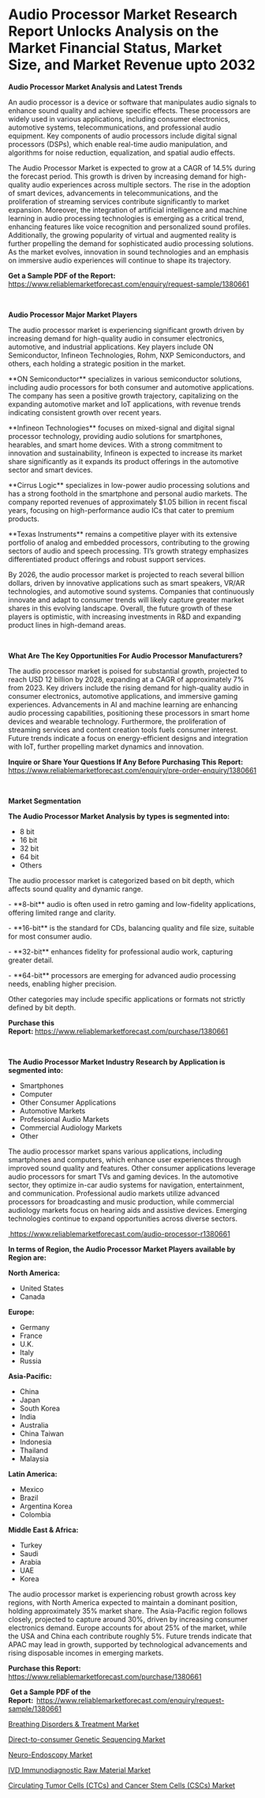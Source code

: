 <p><h1>Audio Processor Market Research Report Unlocks Analysis on the Market Financial Status, Market Size, and Market Revenue upto 2032</h1></p><p><strong>Audio Processor Market Analysis and Latest Trends</strong></p>
<p><p>An audio processor is a device or software that manipulates audio signals to enhance sound quality and achieve specific effects. These processors are widely used in various applications, including consumer electronics, automotive systems, telecommunications, and professional audio equipment. Key components of audio processors include digital signal processors (DSPs), which enable real-time audio manipulation, and algorithms for noise reduction, equalization, and spatial audio effects.</p><p>The Audio Processor Market is expected to grow at a CAGR of 14.5% during the forecast period. This growth is driven by increasing demand for high-quality audio experiences across multiple sectors. The rise in the adoption of smart devices, advancements in telecommunications, and the proliferation of streaming services contribute significantly to market expansion. Moreover, the integration of artificial intelligence and machine learning in audio processing technologies is emerging as a critical trend, enhancing features like voice recognition and personalized sound profiles. Additionally, the growing popularity of virtual and augmented reality is further propelling the demand for sophisticated audio processing solutions. As the market evolves, innovation in sound technologies and an emphasis on immersive audio experiences will continue to shape its trajectory.</p></p>
<p><strong>Get a Sample PDF of the Report:&nbsp;</strong> <a href="https://www.reliablemarketforecast.com/enquiry/request-sample/1380661?utm_campaign=3572&utm_medium=2&utm_source=Github&utm_content=ia&utm_term=06042025&utm_id=audio-processor">https://www.reliablemarketforecast.com/enquiry/request-sample/1380661</a></p>
<p>&nbsp;</p>
<p><strong>Audio Processor Major Market Players</strong></p>
<p><p>The audio processor market is experiencing significant growth driven by increasing demand for high-quality audio in consumer electronics, automotive, and industrial applications. Key players include ON Semiconductor, Infineon Technologies, Rohm, NXP Semiconductors, and others, each holding a strategic position in the market.</p><p>**ON Semiconductor** specializes in various semiconductor solutions, including audio processors for both consumer and automotive applications. The company has seen a positive growth trajectory, capitalizing on the expanding automotive market and IoT applications, with revenue trends indicating consistent growth over recent years.</p><p>**Infineon Technologies** focuses on mixed-signal and digital signal processor technology, providing audio solutions for smartphones, hearables, and smart home devices. With a strong commitment to innovation and sustainability, Infineon is expected to increase its market share significantly as it expands its product offerings in the automotive sector and smart devices.</p><p>**Cirrus Logic** specializes in low-power audio processing solutions and has a strong foothold in the smartphone and personal audio markets. The company reported revenues of approximately $1.05 billion in recent fiscal years, focusing on high-performance audio ICs that cater to premium products.</p><p>**Texas Instruments** remains a competitive player with its extensive portfolio of analog and embedded processors, contributing to the growing sectors of audio and speech processing. TI’s growth strategy emphasizes differentiated product offerings and robust support services.</p><p>By 2026, the audio processor market is projected to reach several billion dollars, driven by innovative applications such as smart speakers, VR/AR technologies, and automotive sound systems. Companies that continuously innovate and adapt to consumer trends will likely capture greater market shares in this evolving landscape. Overall, the future growth of these players is optimistic, with increasing investments in R&D and expanding product lines in high-demand areas.</p></p>
<p>&nbsp;</p>
<p><strong>What Are The Key Opportunities For Audio Processor Manufacturers?</strong></p>
<p><p>The audio processor market is poised for substantial growth, projected to reach USD 12 billion by 2028, expanding at a CAGR of approximately 7% from 2023. Key drivers include the rising demand for high-quality audio in consumer electronics, automotive applications, and immersive gaming experiences. Advancements in AI and machine learning are enhancing audio processing capabilities, positioning these processors in smart home devices and wearable technology. Furthermore, the proliferation of streaming services and content creation tools fuels consumer interest. Future trends indicate a focus on energy-efficient designs and integration with IoT, further propelling market dynamics and innovation.</p></p>
<p><strong>Inquire or Share Your Questions If Any Before Purchasing This Report:</strong> <a href="https://www.reliablemarketforecast.com/enquiry/pre-order-enquiry/1380661?utm_campaign=3572&utm_medium=2&utm_source=Github&utm_content=ia&utm_term=06042025&utm_id=audio-processor">https://www.reliablemarketforecast.com/enquiry/pre-order-enquiry/1380661</a></p>
<p>&nbsp;</p>
<p><strong>Market Segmentation</strong></p>
<p><strong>The Audio Processor Market Analysis by types is segmented into:</strong></p>
<p><ul><li>8 bit</li><li>16 bit</li><li>32 bit</li><li>64 bit</li><li>Others</li></ul></p>
<p><p>The audio processor market is categorized based on bit depth, which affects sound quality and dynamic range. </p><p>- **8-bit** audio is often used in retro gaming and low-fidelity applications, offering limited range and clarity. </p><p>- **16-bit** is the standard for CDs, balancing quality and file size, suitable for most consumer audio. </p><p>- **32-bit** enhances fidelity for professional audio work, capturing greater detail. </p><p>- **64-bit** processors are emerging for advanced audio processing needs, enabling higher precision. </p><p>Other categories may include specific applications or formats not strictly defined by bit depth.</p></p>
<p><strong>Purchase this Report:&nbsp;</strong><a href="https://www.reliablemarketforecast.com/purchase/1380661?utm_campaign=3572&utm_medium=2&utm_source=Github&utm_content=ia&utm_term=06042025&utm_id=audio-processor">https://www.reliablemarketforecast.com/purchase/1380661</a></p>
<p>&nbsp;</p>
<p><strong>The Audio Processor Market Industry Research by Application is segmented into:</strong></p>
<p><ul><li>Smartphones</li><li>Computer</li><li>Other Consumer Applications</li><li>Automotive Markets</li><li>Professional Audio Markets</li><li>Commercial Audiology Markets</li><li>Other</li></ul></p>
<p><p>The audio processor market spans various applications, including smartphones and computers, which enhance user experiences through improved sound quality and features. Other consumer applications leverage audio processors for smart TVs and gaming devices. In the automotive sector, they optimize in-car audio systems for navigation, entertainment, and communication. Professional audio markets utilize advanced processors for broadcasting and music production, while commercial audiology markets focus on hearing aids and assistive devices. Emerging technologies continue to expand opportunities across diverse sectors.</p></p>
<p><a href="https://www.reliablemarketforecast.com/audio-processor-r1380661?utm_campaign=3572&utm_medium=2&utm_source=Github&utm_content=ia&utm_term=06042025&utm_id=audio-processor">&nbsp;https://www.reliablemarketforecast.com/audio-processor-r1380661</a></p>
<p><strong>In terms of Region, the Audio Processor Market Players available by Region are:</strong></p>
<p>
    <p> <strong> North America: </strong>
        <ul>
            <li>United States</li>
            <li>Canada</li>
        </ul>
        </p> 
    <p> <strong> Europe: </strong>
        <ul>
            <li>Germany</li>
            <li>France</li>
            <li>U.K.</li>
            <li>Italy</li>
            <li>Russia</li>
        </ul>
        </p> 
    <p> <strong> Asia-Pacific: </strong>
        <ul>
            <li>China</li>
            <li>Japan</li>
            <li>South Korea</li>
            <li>India</li>
            <li>Australia</li>
            <li>China Taiwan</li>
            <li>Indonesia</li>
            <li>Thailand</li>
            <li>Malaysia</li>
        </ul>
        </p> 
    <p> <strong> Latin America: </strong>
        <ul>
            <li>Mexico</li>
            <li>Brazil</li>
            <li>Argentina Korea</li>
            <li>Colombia</li>
        </ul>
        </p> 
    <p> <strong> Middle East & Africa: </strong>
        <ul>
            <li>Turkey</li>
            <li>Saudi</li>
            <li>Arabia</li>
            <li>UAE</li>
            <li>Korea</li>
        </ul>
    </p>
    </p>
<p><p>The audio processor market is experiencing robust growth across key regions, with North America expected to maintain a dominant position, holding approximately 35% market share. The Asia-Pacific region follows closely, projected to capture around 30%, driven by increasing consumer electronics demand. Europe accounts for about 25% of the market, while the USA and China each contribute roughly 5%. Future trends indicate that APAC may lead in growth, supported by technological advancements and rising disposable incomes in emerging markets.</p></p>
<p><strong>Purchase this Report: </strong><a href="https://www.reliablemarketforecast.com/purchase/1380661?utm_campaign=3572&utm_medium=2&utm_source=Github&utm_content=ia&utm_term=06042025&utm_id=audio-processor">https://www.reliablemarketforecast.com/purchase/1380661</a></p>
<p>&nbsp;<strong>Get a Sample PDF of the Report:&nbsp;&nbsp;</strong><a href="https://www.reliablemarketforecast.com/enquiry/request-sample/1380661?utm_campaign=3572&utm_medium=2&utm_source=Github&utm_content=ia&utm_term=06042025&utm_id=audio-processor">https://www.reliablemarketforecast.com/enquiry/request-sample/1380661</a></p>
<p><strong></strong></p>
<p><p><a href="https://www.linkedin.com/pulse/how-breathing-disorders-treatment-market-expectd-grow-104-cagr-tcnsf?utm_campaign=3572&utm_medium=2&utm_source=Github&utm_content=ia&utm_term=06042025&utm_id=audio-processor">Breathing Disorders & Treatment Market</a></p><p><a href="https://www.linkedin.com/pulse/detailed-direct-to-consumer-genetic-sequencing-market-study-segmentation-seelf?utm_campaign=3572&utm_medium=2&utm_source=Github&utm_content=ia&utm_term=06042025&utm_id=audio-processor">Direct-to-consumer Genetic Sequencing Market</a></p><p><a href="https://www.linkedin.com/pulse/future-growth-neuro-endoscopy-market-137-cagr-2025-2032-focusing-ljftf?utm_campaign=3572&utm_medium=2&utm_source=Github&utm_content=ia&utm_term=06042025&utm_id=audio-processor">Neuro-Endoscopy Market</a></p><p><a href="https://www.linkedin.com/pulse/technological-insights-growth-trends-ivd-immunodiagnostic-11ucf?utm_campaign=3572&utm_medium=2&utm_source=Github&utm_content=ia&utm_term=06042025&utm_id=audio-processor">IVD Immunodiagnostic Raw Material Market</a></p><p><a href="https://www.linkedin.com/pulse/circulating-tumor-cells-ctcs-cancer-stem-cscs-market-size-forecast-tryyf?utm_campaign=3572&utm_medium=2&utm_source=Github&utm_content=ia&utm_term=06042025&utm_id=audio-processor">Circulating Tumor Cells (CTCs) and Cancer Stem Cells (CSCs) Market</a></p></p>